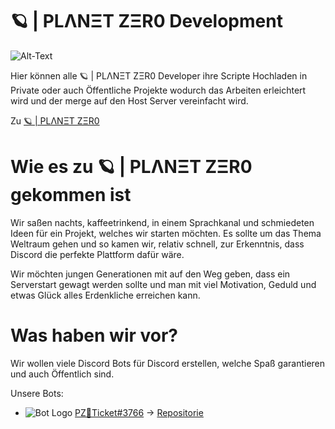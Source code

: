# 🪐 | PLΛNΞT ZΞR0 Development

<img src="https://github.com/PLANET-ZER0-Development/.github/blob/4f579f203797fd56be1f46a9fa74eb00124b91d9/profile/Logo.png" alt="Alt-Text" title="Logo" />

Hier können alle 🪐 | PLΛNΞT ZΞR0 Developer ihre Scripte Hochladen in Private oder auch Öffentliche Projekte wodurch das Arbeiten erleichtert wird und der merge auf den Host Server vereinfacht wird.

Zu <a href="https://discord.gg/JpStcqah5y">🪐 | PLΛNΞT ZΞR0<a>

# Wie es zu 🪐 | PLΛNΞT ZΞR0 gekommen ist

Wir saßen nachts, kaffeetrinkend, in einem Sprachkanal und schmiedeten Ideen für ein Projekt, welches wir starten möchten. 
Es sollte um das Thema Weltraum gehen und so kamen wir, relativ schnell, zur Erkenntnis, dass Discord die perfekte Plattform dafür wäre. 

Wir möchten jungen Generationen mit auf den Weg geben, dass ein Serverstart gewagt werden sollte und man mit viel Motivation, Geduld und etwas Glück alles Erdenkliche erreichen kann.

# Was haben wir vor?

Wir wollen viele Discord Bots für Discord erstellen, welche Spaß garantieren und auch Öffentlich sind.

Unsere Bots:
- <img src="" alt="Bot Logo" title="Bot Logo"> <a href="https://discord.gg/JpStcqah5y">PZ🎫Ticket#3766<a> -> <a href="https://github.com/PLANET-ZER0-Development/PZ-Ticket">Repositorie</a>
